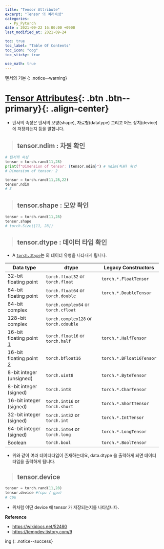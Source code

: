 ```yaml
---
title: "Tensor Attribute"
excerpt: "Tensor 의 여러속성"
categories:
  - Py_Pytorch
date : 2021-09-22 16:00:00 +0900
last_modified_at: 2021-09-24

toc: true
toc_label: "Table Of Contents"
toc_icon: "cog"
toc_sticky: true

use_math: true
---
```


 텐서의 기본
{: .notice--warning}

# [Tensor Attributes](#link){: .btn .btn--primary}{: .align-center}

- 텐서의 속성은 텐서의 모양(shape), 자료형(datatype) 그리고 어느 장치(device)에 저장되는지 등을 말합니다.

> ## tensor.ndim : 차원 확인

```python
# 텐서의 속성
tensor = torch.rand(11,28)
print(f"Dimension of tensor: {tensor.ndim}") # ndim(차원) 확인
# Dimension of tensor: 2
```

```python
tensor = torch.rand(11,28,22)
tensor.ndim
# 3
```

> ## tensor.shape : 모양 확인

```python
tensor = torch.rand(11,28)
tensor.shape
# torch.Size([11, 28])
```

> ## tensor.dtype : 데이터 타입 확인

- A [`torch.dtype`](https://pytorch.org/docs/stable/tensor_attributes.html#torch.torch.dtype)는 의 데이터 유형을 나타내게 됩니다.

| Data type                                                    | dtype                                 | Legacy Constructors      |
| ------------------------------------------------------------ | ------------------------------------- | ------------------------ |
| 32-bit floating point                                        | `torch.float32` or `torch.float`      | `torch.*.FloatTensor`    |
| 64-bit floating point                                        | `torch.float64` or `torch.double`     | `torch.*.DoubleTensor`   |
| 64-bit complex                                               | `torch.complex64` or `torch.cfloat`   |                          |
| 128-bit complex                                              | `torch.complex128` or `torch.cdouble` |                          |
| 16-bit floating point [1](https://pytorch.org/docs/stable/tensor_attributes.html#id3) | `torch.float16` or `torch.half`       | `torch.*.HalfTensor`     |
| 16-bit floating point [2](https://pytorch.org/docs/stable/tensor_attributes.html#id4) | `torch.bfloat16`                      | `torch.*.BFloat16Tensor` |
| 8-bit integer (unsigned)                                     | `torch.uint8`                         | `torch.*.ByteTensor`     |
| 8-bit integer (signed)                                       | `torch.int8`                          | `torch.*.CharTensor`     |
| 16-bit integer (signed)                                      | `torch.int16` or `torch.short`        | `torch.*.ShortTensor`    |
| 32-bit integer (signed)                                      | `torch.int32` or `torch.int`          | `torch.*.IntTensor`      |
| 64-bit integer (signed)                                      | `torch.int64` or `torch.long`         | `torch.*.LongTensor`     |
| Boolean                                                      | `torch.bool`                          | `torch.*.BoolTensor`     |

- 위와 같이 여러 데이터타입이 존재하는데요, data.dtype 을 출력하게 되면 데이터타입을 출력하게 됩니다.

> ## tensor.device

```python
tensor = torch.rand(11,28)
tensor.device #(cpu / gpu)
# cpu
```

- 위처럼 어떤 device 에 tensor 가 저장되는지를 나타냅니다.

**Reference**

- <https://wikidocs.net/52460>
- <https://tempdev.tistory.com/9>



ing
{: .notice--success}

